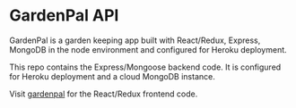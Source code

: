 # GardenPal API

GardenPal is a garden keeping app built with React/Redux, Express, MongoDB in the node environment and configured for Heroku deployment.

This repo contains the Express/Mongoose backend code. It is configured for Heroku deployment and a cloud MongoDB instance.

Visit [gardenpal](https://www.github.com/MichaelMorehouse/gardenpal) for the React/Redux frontend code.